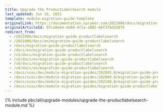 ```yaml
---
title: Upgrade the ProductLabelSearch module
last_updated: Jun 16, 2021
template: module-migration-guide-template
originalLink: https://documentation.spryker.com/2021080/docs/migration-guide-productlabelsearch
originalArticleId: 9fca0eb4-da0d-471a-a805-66f3fbd32879
redirect_from:
  - /2021080/docs/migration-guide-productlabelsearch
  - /2021080/docs/en/migration-guide-productlabelsearch
  - /docs/migration-guide-productlabelsearch
  - /docs/en/migration-guide-productlabelsearch
  - /v5/docs/migration-guide-productlabelsearch
  - /v5/docs/en/migration-guide-productlabelsearch
  - /v6/docs/migration-guide-productlabelsearch
  - /v6/docs/en/migration-guide-productlabelsearch
  - /docs/scos/dev/module-migration-guides/202005.0/migration-guide-productlabelsearch.html
  - /docs/scos/dev/module-migration-guides/202009.0/migration-guide-productlabelsearch.html
  - /docs/scos/dev/module-migration-guides/202108.0/migration-guide-productlabelsearch.html
  - /docs/scos/dev/module-migration-guides/migration-guide-productlabelsearch.html
---
```


{% include pbc/all/upgrade-modules/upgrade-the-productlabelsearch-module.md %} <!-- To edit, see /_includes/pbc/all/upgrade-modules/upgrade-the-productlabelsearch-module.md -->

